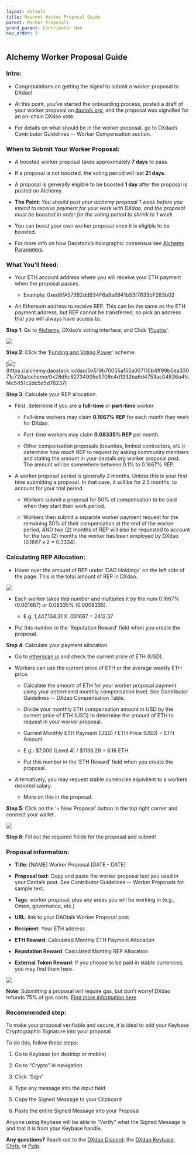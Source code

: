 ```yaml
---
layout: default
title: Mainnet Worker Proposal Guide
parent: Worker Proposals
grand_parent: Contributor Hub
nav_order: 2
---
```


## Alchemy Worker Proposal Guide

  

### Intro:

-   Congratulations on getting the signal to submit a worker proposal to DXdao!
    
-   At this point, you’ve started the onboarding process, posted a draft of your worker proposal on [daotalk.org](https://daotalk.org), and the proposal was signalled for an on-chain DXdao vote.
    
-   For details on what should be in the worker proposal, go to DXdao’s Contributor Guidelines -- Worker Compensation section.
    
### When to Submit Your Worker Proposal:

-   A boosted worker proposal takes approximately **7 days** to pass.
    
-   If a proposal is not boosted, the voting period will last **21 days**.
    
-   A proposal is generally eligible to be boosted **1 day** after the proposal is posted on Alchemy.
    
-   **The Point**:  *You should post your alchemy proposal 1 week before you intend to receive payment for your work with DXdao, and the proposal must be boosted in order for the voting period to shrink to 1 week.*
    
-   You can boost your own worker proposal once it is eligible to be boosted.
    
-   For more info on how Daostack’s holographic consensus see [Alchemy Parameters](https://daostack.zendesk.com/hc/en-us/articles/360002000537-Genesis-Protocol-v0-2-Parameters-Explained).
    
### What You’ll Need:

-   Your ETH account address where you will receive your ETH payment when the proposal passes.
    

    -   Example: 0xed6fA573B2ddB34F6a9a6941b53f7833bF283b02
    

-   An Ethereum address to receive REP. This can be the same as the ETH payment address, but REP cannot be transferred, so pick an address that you will always have access to.
    

  

**Step 1**: Go to [Alchemy](https://alchemy.daostack.io/dao/0x519b70055af55a007110b4ff99b0ea33071c720a), DXdao’s voting interface, and Click ‘[Plugins](https://alchemy.daostack.io/dao/0x519b70055af55a007110b4ff99b0ea33071c720a/schemes)’.

  
  

![](https://lh5.googleusercontent.com/HaCSmbXau8k9x7eck0mFl-K15OCm9aOheKcYW7rOPOhbWcDqxkSGD6Xb_KvBQRXIwPc_fjH22D2zxH3nB1BKwVr7mo2smOa8fquZuVHLYH35WUhcssWuXTFBIJu69rIASf26Gyez)



**Step 2**: Click the ‘[Funding and Voting Power](https://alchemy.daostack.io/dao/0x519b70055af55a007110b4ff99b0ea33071c720a/scheme/0x28d5c82734905e9708c4d1332ba6d4753ac04836a4fcf4c5451c2dc5d5d76237)’ scheme.

[![](https://lh3.googleusercontent.com/j_Ibex7aVCHcptklwbRR5Jz0V3BGmiYhAtDE9lH1U24fgrgWHu-X9ZHNfryCIlvVMqH3cacg2hT7hTD1hp0n_R57PplQR-mn6IxZhurmrY10rPxs2IWi3XPB6xSlVR4R-2ALy7V_)](https://alchemy.daostack.io/dao/0x519b70055af55a007110b4ff99b0ea33071c720a/scheme/0x28d5c82734905e9708c4d1332ba6d4753ac04836a4fcf4c5451c2dc5d5d76237)

  

**Step 3**: Calculate your REP allocation.

  

-   First, determine if you are a **full-time** or **part-time** worker.
    

    -   Full-time workers may claim **0.1667% REP** for each month they work for DXdao.
    
    -   Part-time workers may claim **0.08335% REP** per month.
    
    -   Other compensation proposals (bounties, limited contractors, etc.): determine how much REP to request by asking community members and stating the amount in your daotalk.org worker proposal post. The amount will be somewhere between 0.1% to 0.1667% REP.
    

-   A worker proposal period is generally 2 months. Unless this is your first time submitting a proposal. In that case, it will be for 2.5 months, to account for your trial period.
    

    -   Workers submit a proposal for 50% of compensation to be paid when they start their work period.
    
    -   Workers then submit a separate worker payment request for the remaining 50% of their compensation at the end of the worker period, AND two (2) months of REP will also be requested to account for the two (2) months the worker has been employed by DXdao (0.1667 x 2 = 0.3334).
    

  

### Calculating REP Allocation:

-   Hover over the amount of REP under ‘DAO Holdings’ on the left side of the page. This is the total amount of REP in DXdao.
    

  

![](https://lh5.googleusercontent.com/pF99jUqOMbkJ_QLOdXHNKQSCq0vjaLoUDtnTJbUrjOnv_qoi5tZYb6m_Guy7tnDqZUNOGSFS7G37r8KEmyDg8AKQn-J6c3DBTGnMFRW0Wb5NIwKyw8X-dY6wTdcKB1WUQb0OA_2q)

-   Each worker takes this number and multiplies it by the num 0.1667% (0.001667) or 0.08335% (0.0008335).
    
    -   E.g. 1,447,134.31 X .001667 = 2412.37
    
-   Put this number in the ‘Reputation Reward’ field when you create the proposal.
    

**Step 4**: Calculate your payment allocation


-   Go to [etherscan.io](https://etherscan.io/chart/etherprice) and check the current price of ETH (USD).
    
-   Workers can use the current price of ETH or the average weekly ETH price.
    
    -   Calculate the amount of ETH for your worker proposal payment using your determined monthly compensation level. See Contributor Guidelines -- DXdao Compensation Table.
    
    -   Divide your monthly ETH compensation amount in USD by the current price of ETH (USD) to determine the amount of ETH to request in your worker proposal.
    
    -   Current Monthly ETH Payment (USD) / ETH Price (USD) = ETH Amount
    

    -   E.g.: $7,000 (Level 4) / $1136.29 = 6.16 ETH
    

    -   Put this number in the ‘ETH Reward’ field when you create the proposal.
    
- Alternatively, you may request stable currencies equivilent to a workers denoted salary.

   - More on this in the proposal.
  

**Step 5**: Click on the ‘+ New Proposal’ button in the top right corner and connect your wallet.

  

![](https://lh4.googleusercontent.com/qcIB99aVWDoj54wUmVSdYwlkBM-MgluHSgCoShzGvDQGyaCROjZ6oLZ1-S6E4gEYE0MgbFMIcSkT777yjFU5VDVEuqn21Qz7Hd82BEEQJ0ewfk4uoDro8OpBLFg_tByOJB_7ZlLJ)

  

**Step 6**: Fill out the required fields for the proposal and submit!

  

### Proposal information:

-   **Title**: [NAME] Worker Proposal [DATE - DATE]
    
-   **Proposal text**: Copy and paste the worker proposal text you used in your Daotalk post. See Contributor Guidelines -- Worker Proposals for sample text.
    
-   **Tags**: worker proposal, plus any areas you will be working in (e.g., Omen, governance, etc.)
    
-   **URL**: link to your DAOtalk Worker Proposal post
    
-   **Recipient**: Your ETH address
    
-   **ETH Reward**: Calculated Monthly ETH Payment Allocation
    
-   **Reputation Reward**: Calculated Monthly REP Allocation
    
- **External Token Reward**: If you choose to be paid in stable currencies, you may find them here.
  

![](https://lh3.googleusercontent.com/_ZHVZqaZK8DanE3j2hUwOlQFh8pfV5JK6kjG9abo7HAld2G3NU3_j4u0sg7-W6n8PtQfEhOsyS7We4JWl_mtxS1V5pQsooRwiAbCdxsdcMAEJO0FvnuKKdxJW2rcrmQvW90XZlvO)

  
  

**Note**: Submitting a proposal will require gas, but don’t worry! DXdao refunds 75% of gas costs. [Find more information here](https://daotalk.org/t/dxdao-governance-refunds-round-2/2361)

  

### Recommended step:  
  
To make your proposal verifiable and secure, it is ideal to add your Keybase Cryptographic Signature into your proposal.

To do this, follow these steps:


1.  Go to Keybase (on desktop or mobile)
    
2.  Go to “Crypto” in navigation
    
3.  Click “Sign”
    
4.  Type any message into the input field
    
5.  Copy the Signed Message to your Clipboard
    
6.  Paste the entire Signed Message into your Proposal
    

  

Anyone using Keybase will be able to “Verify” what the Signed Message is and that it is from your Keybase handle.

  

**Any questions?** Reach out to the [DXdao Discord](https://discord.gg/4QXEJQkvHH), the [DXdao Keybase](https://keybase.io/team/dx_dao), [Chris](https://daotalk.org/u/Powers), or [Pulp](https://daotalk.org/u/pulpmachina/summary).